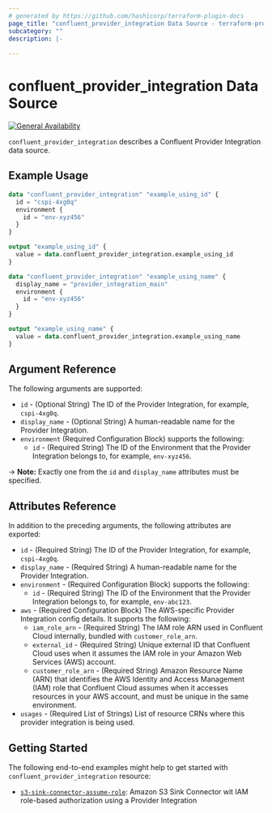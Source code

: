 ```yaml
---
# generated by https://github.com/hashicorp/terraform-plugin-docs
page_title: "confluent_provider_integration Data Source - terraform-provider-confluent"
subcategory: ""
description: |-
  
---
```


# confluent_provider_integration Data Source

[![General Availability](https://img.shields.io/badge/Lifecycle%20Stage-General%20Availability-%2345c6e8)](https://docs.confluent.io/cloud/current/api.html#section/Versioning/API-Lifecycle-Policy)

`confluent_provider_integration` describes a Confluent Provider Integration data source.

## Example Usage

```terraform
data "confluent_provider_integration" "example_using_id" {
  id = "cspi-4xg0q"
  environment {
    id = "env-xyz456"
  }
}

output "example_using_id" {
  value = data.confluent_provider_integration.example_using_id
}

data "confluent_provider_integration" "example_using_name" {
  display_name = "provider_integration_main"
  environment {
    id = "env-xyz456"
  }
}

output "example_using_name" {
  value = data.confluent_provider_integration.example_using_name
}
```

<!-- schema generated by tfplugindocs -->
## Argument Reference

The following arguments are supported:

- `id` - (Optional String) The ID of the Provider Integration, for example, `cspi-4xg0q`.
- `display_name` - (Optional String) A human-readable name for the Provider Integration.
- `environment` (Required Configuration Block) supports the following:
    - `id` - (Required String) The ID of the Environment that the Provider Integration belongs to, for example, `env-xyz456`.

-> **Note:** Exactly one from the `id` and `display_name` attributes must be specified.

## Attributes Reference

In addition to the preceding arguments, the following attributes are exported:

- `id` - (Required String) The ID of the Provider Integration, for example, `cspi-4xg0q`.
- `display_name` - (Required String) A human-readable name for the Provider Integration.
- `environment` - (Required Configuration Block) supports the following:
    - `id` - (Required String) The ID of the Environment that the Provider Integration belongs to, for example, `env-abc123`.
- `aws` - (Required Configuration Block) The AWS-specific Provider Integration config details. It supports the following:
    - `iam_role_arn` - (Required String) The IAM role ARN used in Confluent Cloud internally, bundled with `customer_role_arn`.
    - `external_id` - (Required String) Unique external ID that Confluent Cloud uses when it assumes the IAM role in your Amazon Web Services (AWS) account.
    - `customer_role_arn` - (Required String) Amazon Resource Name (ARN) that identifies the AWS Identity and Access Management (IAM) role that Confluent Cloud assumes when it accesses resources in your AWS account, and must be unique in the same environment.
- `usages` - (Required List of Strings) List of resource CRNs where this provider integration is being used.

## Getting Started
The following end-to-end examples might help to get started with `confluent_provider_integration` resource:
* [`s3-sink-connector-assume-role`](https://github.com/confluentinc/terraform-provider-confluent/tree/master/examples/configurations/connectors/s3-sink-connector-assume-role): Amazon S3 Sink Connector wit IAM role-based authorization using a Provider Integration
